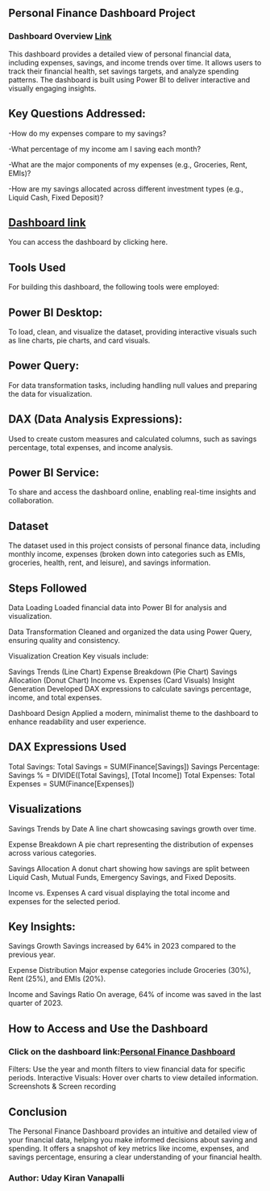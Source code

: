 ## Personal Finance Dashboard Project
### Dashboard Overview [Link](https://drive.google.com/file/d/1-9YUfaZoRd8E_s7epIW5d0hvLYLLN_x8/view?usp=sharing)
This dashboard provides a detailed view of personal financial data, including expenses, savings, and income trends over time. It allows users to track their financial health, set savings targets, and analyze spending patterns. The dashboard is built using Power BI to deliver interactive and visually engaging insights.

## Key Questions Addressed:
-How do my expenses compare to my savings?

-What percentage of my income am I saving each month?

-What are the major components of my expenses (e.g., Groceries, Rent, EMIs)?

-How are my savings allocated across different investment types (e.g., Liquid Cash, Fixed Deposit)?

## [Dashboard link](https://drive.google.com/file/d/1K90BC3bvJwdrJsXZTk94V5SFcDujAfzt/view?usp=sharing)
You can access the dashboard by clicking here.

## Tools Used
For building this dashboard, the following tools were employed:

## Power BI Desktop:
To load, clean, and visualize the dataset, providing interactive visuals such as line charts, pie charts, and card visuals.

## Power Query:
For data transformation tasks, including handling null values and preparing the data for visualization.

## DAX (Data Analysis Expressions):
Used to create custom measures and calculated columns, such as savings percentage, total expenses, and income analysis.

## Power BI Service:
To share and access the dashboard online, enabling real-time insights and collaboration.

## Dataset
The dataset used in this project consists of personal finance data, including monthly income, expenses (broken down into categories such as EMIs, groceries, health, rent, and leisure), and savings information.

## Steps Followed
Data Loading Loaded financial data into Power BI for analysis and visualization.

Data Transformation Cleaned and organized the data using Power Query, ensuring quality and consistency.

Visualization Creation Key visuals include:

Savings Trends (Line Chart)
Expense Breakdown (Pie Chart)
Savings Allocation (Donut Chart)
Income vs. Expenses (Card Visuals)
Insight Generation Developed DAX expressions to calculate savings percentage, income, and total expenses.

Dashboard Design Applied a modern, minimalist theme to the dashboard to enhance readability and user experience.

## DAX Expressions Used
Total Savings: Total Savings = SUM(Finance[Savings])
Savings Percentage: Savings % = DIVIDE([Total Savings], [Total Income])
Total Expenses: Total Expenses = SUM(Finance[Expenses])

## Visualizations
Savings Trends by Date A line chart showcasing savings growth over time.

Expense Breakdown A pie chart representing the distribution of expenses across various categories.

Savings Allocation A donut chart showing how savings are split between Liquid Cash, Mutual Funds, Emergency Savings, and Fixed Deposits.

Income vs. Expenses A card visual displaying the total income and expenses for the selected period.

## Key Insights:
Savings Growth Savings increased by 64% in 2023 compared to the previous year.

Expense Distribution Major expense categories include Groceries (30%), Rent (25%), and EMIs (20%).

Income and Savings Ratio On average, 64% of income was saved in the last quarter of 2023.

## How to Access and Use the Dashboard

### Click on the dashboard link:[Personal Finance Dashboard](https://drive.google.com/drive/folders/11dnaE4pWfhPGwv2ywOQeSick2G5DPlMJ?usp=sharing)

Filters: Use the year and month filters to view financial data for specific periods.
Interactive Visuals: Hover over charts to view detailed information.
Screenshots & Screen recording

## Conclusion
The Personal Finance Dashboard provides an intuitive and detailed view of your financial data, helping you make informed decisions about saving and spending. It offers a snapshot of key metrics like income, expenses, and savings percentage, ensuring a clear understanding of your financial health.

### Author: Uday Kiran Vanapalli
